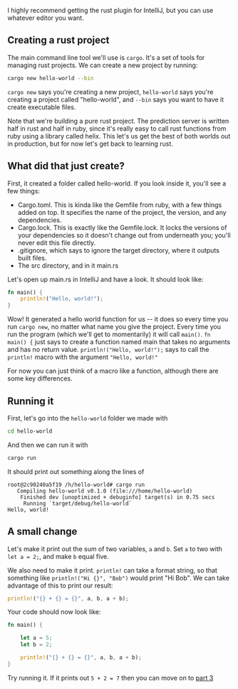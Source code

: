 I highly recommend getting the rust plugin for IntelliJ, but you can use whatever editor you want.

## Creating a rust project
The main command line tool we'll use is `cargo`.
It's a set of tools for managing rust projects.
We can create a new project by running:
```bash
cargo new hello-world --bin
```
`cargo new` says you're creating a new project, `hello-world` says you're creating a project called "hello-world", and `--bin` says you want to have it create executable files.

Note that we're building a pure rust project.
The prediction server is written half in rust and half in ruby, since it's really easy to call rust functions from ruby using a library called helix.
This let's us get the best of both worlds out in production, but for now let's get back to learning rust.

## What did that just create?
First, it created a folder called hello-world.
If you look inside it, you'll see a few things:
- Cargo.toml. This is kinda like the Gemfile from ruby, with a few things added on top. It specifies the name of the project, the version, and any dependencies.
- Cargo.lock. This is exactly like the Gemfile.lock. It locks the versions of your dependencies so it doesn't change out from underneath you; you'll never edit this file directly.
- .gitignore, which says to ignore the target directory, where it outputs built files.
- The src directory, and in it main.rs

Let's open up main.rs in IntelliJ and have a look.
It should look like:
```rust
fn main() {
    println!("Hello, world!");
}
```

Wow!
It generated a hello world function for us -- it does so every time you run `cargo new`, no matter what name you give the project. 
Every time you run the program (which we'll get to momentarily) it will call `main()`.
`fn main() {` just says to create a function named main that takes no arguments and has no return value.
`println!("Hello, world!");` says to call the `println!` macro with the argument `"Hello, world!"` 

For now you can just think of a macro like a function, although there are some key differences.

## Running it
First, let's go into the `hello-world` folder we made with
```bash
cd hello-world
```

And then we can run it with
```bash
cargo run
```

It should print out something along the lines of
```text
root@2c90240a5f19 /h/hello-world# cargo run
   Compiling hello-world v0.1.0 (file:///home/hello-world)
    Finished dev [unoptimized + debuginfo] target(s) in 0.75 secs
     Running `target/debug/hello-world`
Hello, world!
```

## A small change
Let's make it print out the sum of two variables, `a` and `b`.
Set `a` to two with `let a = 2;`, and make `b` equal five.

We also need to make it print.
`println!` can take a format string, so that something like `println!("Hi {}", "Bob")` would print "Hi Bob". 
We can take advantage of this to print our result:
```rust
println!("{} + {} = {}", a, b, a + b);
```


Your code should now look like:
```rust
fn main() {

    let a = 5;
    let b = 2;

    println!("{} + {} = {}", a, b, a + b);
}
```

Try running it. 
If it prints out `5 + 2 = 7` then you can move on to [part 3](rust-03.md)